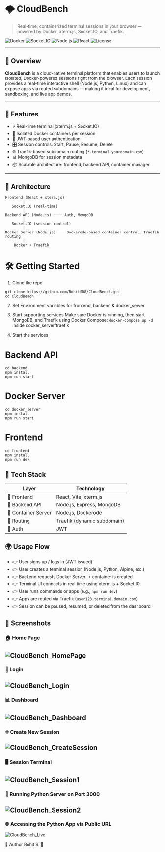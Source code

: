 # 🌩️ CloudBench

> Real-time, containerized terminal sessions in your browser — powered by Docker, xterm.js, Socket.IO, and Traefik.

![Docker](https://img.shields.io/badge/docker-ready-blue?logo=docker)
![Socket.IO](https://img.shields.io/badge/socket.io-live%20communication-black?logo=socket.io)
![Node.js](https://img.shields.io/badge/node.js-server-green?logo=node.js)
![React](https://img.shields.io/badge/react-frontend-61DAFB?logo=react)
![License](https://img.shields.io/github/license/RohitS08/CloudBench)

---

## 🧠 Overview

**CloudBench** is a cloud-native terminal platform that enables users to launch isolated, Docker-powered sessions right from the browser. Each session provides a real-time interactive shell (Node.js, Python, Linux) and can expose apps via routed subdomains — making it ideal for development, sandboxing, and live app demos.

---

## 🚀 Features

- ⚡ Real-time terminal (xterm.js + Socket.IO)
- 🐳 Isolated Docker containers per session
- 🔐 JWT-based user authentication
- 🎛️ Session controls: Start, Pause, Resume, Delete
- 🌐 Traefik-based subdomain routing (`*.terminal.yourdomain.com`)
- 📊 MongoDB for session metadata
- 📦 Scalable architecture: frontend, backend API, container manager

---

## 🧱 Architecture

```text
Frontend (React + xterm.js)
        │
   Socket.IO (real-time)
        │
Backend API (Node.js) ──── Auth, MongoDB
        │
   Socket.IO (session control)
        │
Docker Server (Node.js) ─── Dockerode-based container control, Traefik routing
        │
    Docker + Traefik
```

# 🛠️ Getting Started
1. Clone the repo
```
git clone https://github.com/RohitS08/CloudBench.git
cd CloudBench
```

2. Set Environment variables for frontend, backend & docker_server.

3. Start supporting services
Make sure Docker is running, then start MongoDB, and Traefik using Docker Compose:
`docker-compose up -d` inside docker_server/traefik

4. Start the services
  # Backend API
  ```
  cd backend
  npm install
  npm run start
  ```
  
  # Docker Server
  ```
  cd docker_server
  npm install
  npm run start
  ```
  
  # Frontend
  ```
  cd frontend
  npm install
  npm run dev
  ```
## 🧪 Tech Stack

| Layer            | Technology                          |
|------------------|-------------------------------------|
| 💠 Frontend       | React, Vite, xterm.js               |
| 💠 Backend API    | Node.js, Express, MongoDB    |
| 💠 Container Server | Node.js, Dockerode                |
| 💠 Routing        | Traefik (dynamic subdomain)         |
| 💠 Auth           | JWT                                 |

## 🌍 Usage Flow

- 👉 User signs up / logs in (JWT issued)  
- 👉 User creates a terminal session (Node.js, Python, Alpine, etc.)  
- 👉 Backend requests Docker Server → container is created  
- 👉 Terminal UI connects in real time using xterm.js + Socket.IO  
- 👉 User runs commands or apps (e.g., `npm run dev`)  
- 👉 Apps are routed via Traefik (`user123.terminal.domain.com`)  
- 👉 Session can be paused, resumed, or deleted from the dashboard  

## 📸 Screenshots

### 🏠 Home Page  
![CloudBench_HomePage](https://github.com/user-attachments/assets/ed377053-25b1-4040-b40f-423491cdbb59)
---
### 🔐 Login  
![CloudBench_Login](https://github.com/user-attachments/assets/4a01f457-0429-43e9-8076-b952ca92c1fe)
---
### 📊 Dashboard  
![CloudBench_Dashboard](https://github.com/user-attachments/assets/6c2c9340-17f0-496e-b9bd-b0aa2123fbc3)
---
### ➕ Create New Session  
![CloudBench_CreateSession](https://github.com/user-attachments/assets/45193b9d-917b-4c5d-ab83-b824ad4518b6)
---
### 🖥️ Session Terminal  
![CloudBench_Session1](https://github.com/user-attachments/assets/96abf192-8307-4bd3-b7ed-06aa9233bc9b)
---
### 🐍 Running Python Server on Port 3000  
![CloudBench_Session2](https://github.com/user-attachments/assets/723088a0-48e1-4806-ac5b-9ad8f016800f)
---
### 🌐 Accessing the Python App via Public URL  
![CloudBench_Live](https://github.com/user-attachments/assets/f1aeef0f-f1a2-4d65-a40f-10639d63669a)


👋 Author
Rohit S. 🖤
